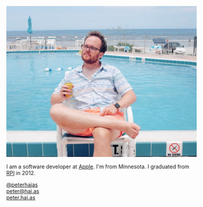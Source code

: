 ![Peter looking cool in front of a pool](media/peter_pool.jpg "Peter looking cool in front of a pool")

I am a software developer at [Apple](http://apple.com). I'm from Minnesota. I graduated from [RPI](http://rpi.edu) in 2012.

<div class='contact' id='contact_twitter'><a href="http://twitter.com/peterhajas">@peterhajas</a></div>
<div class='contact' id='contact_email'><a href='mailto:peter@haj.as'>peter@haj.as</a></div>
<div class='contact' id='contact_web'><a href='/'>peter.haj.as</a></div>
